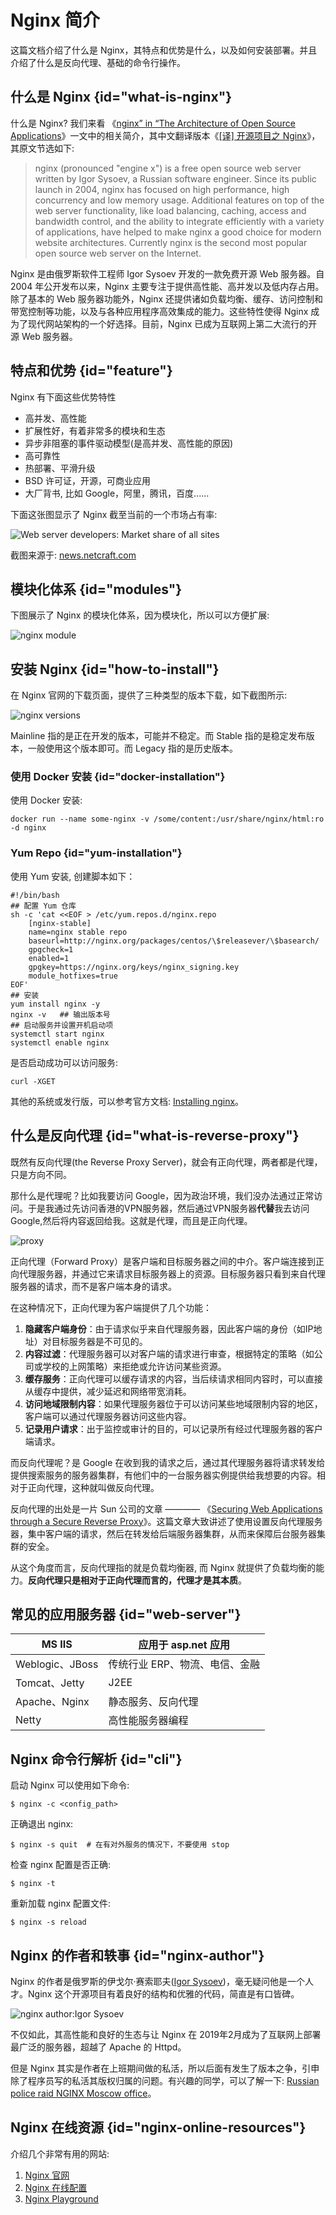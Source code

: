 # Nginx 简介 

这篇文档介绍了什么是 Nginx，其特点和优势是什么，以及如何安装部署。并且介绍了什么是反向代理、基础的命令行操作。

## 什么是 Nginx {id="what-is-nginx"}

什么是 Nginx? 我们来看 《[nginx” in “The Architecture of Open Source Applications](https://www.aosabook.org/en/nginx.htm)》一文中的相关简介，其中文翻译版本《[[译] 开源项目之 Nginx](https://blog.csdn.net/weixin_33774615/article/details/91450578)》，其原文节选如下:

> nginx (pronounced "engine x") is a free open source web server written by Igor Sysoev, a Russian software engineer. Since its public launch in 2004, nginx has focused on high performance, high concurrency and low memory usage. Additional features on top of the web server functionality, like load balancing, caching, access and bandwidth control, and the ability to integrate efficiently with a variety of applications, have helped to make nginx a good choice for modern website architectures. Currently nginx is the second most popular open source web server on the Internet.


Nginx 是由俄罗斯软件工程师 Igor Sysoev 开发的一款免费开源 Web 服务器。自 2004 年公开发布以来，Nginx 主要专注于提供高性能、高并发以及低内存占用。除了基本的 Web 服务器功能外，Nginx 还提供诸如负载均衡、缓存、访问控制和带宽控制等功能，以及与各种应用程序高效集成的能力。这些特性使得 Nginx 成为了现代网站架构的一个好选择。目前，Nginx 已成为互联网上第二大流行的开源 Web 服务器。

## 特点和优势 {id="feature"}

Nginx 有下面这些优势特性

- 高并发、高性能
- 扩展性好，有着非常多的模块和生态
- 异步非阻塞的事件驱动模型(是高并发、高性能的原因)
- 高可靠性
- 热部署、平滑升级
- BSD 许可证，开源，可商业应用
- 大厂背书, 比如 Google，阿里，腾讯，百度......

下面这张图显示了 Nginx 截至当前的一个市场占有率:

<img src="http://file-linker.oss-cn-hangzhou.aliyuncs.com/uRmsIovgnK7tfXodDRE1.png" alt="Web server developers: Market share of all sites"/>

截图来源于: [news.netcraft.com](https://news.netcraft.com/archives/category/web-server-survey/)

## 模块化体系 {id="modules"}

下图展示了 Nginx 的模块化体系，因为模块化，所以可以方便扩展:

<img src="http://file-linker.oss-cn-hangzhou.aliyuncs.com/1HXrjeNRFZymXusb3DKC.png" alt="nginx module"/>


## 安装 Nginx {id="how-to-install"}

在 Nginx 官网的下载页面，提供了三种类型的版本下载，如下截图所示:

<img src="http://file-linker.oss-cn-hangzhou.aliyuncs.com/FWnl6sfeRQoPsDvtYl6T.png" alt="nginx versions"/>

Mainline 指的是正在开发的版本，可能并不稳定。而 Stable 指的是稳定发布版本，一般使用这个版本即可。而 Legacy 指的是历史版本。

### 使用 Docker 安装 {id="docker-installation"}

使用 Docker 安装:

```shell
docker run --name some-nginx -v /some/content:/usr/share/nginx/html:ro -d nginx
```

### Yum Repo {id="yum-installation"}

使用 Yum 安装, 创建脚本如下：

```shell
#!/bin/bash
## 配置 Yum 仓库
sh -c 'cat <<EOF > /etc/yum.repos.d/nginx.repo
    [nginx-stable]
    name=nginx stable repo
    baseurl=http://nginx.org/packages/centos/\$releasever/\$basearch/
    gpgcheck=1
    enabled=1
    gpgkey=https://nginx.org/keys/nginx_signing.key
    module_hotfixes=true
EOF'
## 安装
yum install nginx -y
nginx -v   ## 输出版本号
## 启动服务并设置开机启动项
systemctl start nginx
systemctl enable nginx
```

是否启动成功可以访问服务:

```shell
curl -XGET
```

其他的系统或发行版，可以参考官方文档: [Installing nginx](https://nginx.org/en/docs/install.html)。

## 什么是反向代理 {id="what-is-reverse-proxy"}

既然有反向代理(the Reverse Proxy Server)，就会有正向代理，两者都是代理，只是方向不同。

那什么是代理呢？比如我要访问 Google，因为政治环境，我们没办法通过正常访问。于是我通过先访问香港的VPN服务器，然后通过VPN服务器**代替**我去访问 Google,然后将内容返回给我。这就是代理，而且是正向代理。

<img src="http://file-linker.oss-cn-hangzhou.aliyuncs.com/7vxT9rM924vE2KXg7xkq.png" alt="proxy"/>

正向代理（Forward Proxy）是客户端和目标服务器之间的中介。客户端连接到正向代理服务器，并通过它来请求目标服务器上的资源。目标服务器只看到来自代理服务器的请求，而不是客户端本身的请求。

在这种情况下，正向代理为客户端提供了几个功能：

1. **隐藏客户端身份**：由于请求似乎来自代理服务器，因此客户端的身份（如IP地址）对目标服务器是不可见的。
2. **内容过滤**：代理服务器可以对客户端的请求进行审查，根据特定的策略（如公司或学校的上网策略）来拒绝或允许访问某些资源。
3. **缓存服务**：正向代理可以缓存请求的内容，当后续请求相同内容时，可以直接从缓存中提供，减少延迟和网络带宽消耗。
4. **访问地域限制内容**：如果代理服务器位于可以访问某些地域限制内容的地区，客户端可以通过代理服务器访问这些内容。
5. **记录用户请求**：出于监控或审计的目的，可以记录所有经过代理服务器的客户端请求。


而反向代理呢？是 Google 在收到我的请求之后，通过其代理服务器将请求转发给提供搜索服务的服务器集群，有他们中的一台服务器实例提供给我想要的内容。相对于正向代理，这种就叫做反向代理。

反向代理的出处是一片 Sun 公司的文章 ———— 《[Securing Web Applications through a Secure Reverse Proxy](https://www.informit.com/articles/article.aspx?p=169534)》。这篇文章大致讲述了使用设置反向代理服务器，集中客户端的请求，然后在转发给后端服务器集群，从而来保障后台服务器集群的安全。

从这个角度而言，反向代理指的就是负载均衡器, 而 Nginx 就提供了负载均衡的能力。**反向代理只是相对于正向代理而言的，代理才是其本质**。

## 常见的应用服务器 {id="web-server"}

| MS IIS         | 应用于 asp.net 应用    |
|----------------|-------------------|
| Weblogic、JBoss | 传统行业 ERP、物流、电信、金融 |
| Tomcat、Jetty   | J2EE              |
| Apache、Nginx   | 静态服务、反向代理         |
| Netty          | 高性能服务器编程          |

## Nginx 命令行解析 {id="cli"}

启动 Nginx 可以使用如下命令:

```shell
$ nginx -c <config_path>
```

正确退出 nginx:

```shell
$ nginx -s quit  # 在有对外服务的情况下，不要使用 stop
```

检查 nginx 配置是否正确:

```shell
$ nginx -t
```

重新加载 nginx 配置文件:

```shell
$ nginx -s reload
```

## Nginx 的作者和轶事 {id="nginx-author"}

Nginx 的作者是俄罗斯的伊戈尔·赛索耶夫([Igor Sysoev](https://en.wikipedia.org/wiki/Igor_Sysoev))，毫无疑问他是一个人才。Nginx 这个开源项目有着良好的结构和优雅的代码，简直是有口皆碑。

<img src="http://file-linker.oss-cn-hangzhou.aliyuncs.com/2yykoH8FTBb0eEhCqn2B.png" alt="nginx author:Igor Sysoev"/>

不仅如此，其高性能和良好的生态与让 Nginx 在 2019年2月成为了互联网上部署最广泛的服务器，超越了 Apache 的 Httpd。

但是 Nginx 其实是作者在上班期间做的私活，所以后面有发生了版本之争，引申除了程序员写的私活其版权归属的问题。有兴趣的同学，可以了解一下: [Russian police raid NGINX Moscow office](https://www.zdnet.com/article/russian-police-raid-nginx-moscow-office/)。

## Nginx 在线资源 {id="nginx-online-resources"}

介绍几个非常有用的网站:

1. [Nginx 官网](https://nginx.org)
2. [Nginx 在线配置](http://file-linker.oss-cn-hangzhou.aliyuncs.com/2yykoH8FTBb0eEhCqn2B.png)
3. [Nginx Playground](https://nginx-playground.wizardzines.com)